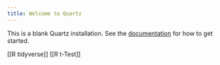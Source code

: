 ```yaml
---
title: Welcome to Quartz
---
```


This is a blank Quartz installation.
See the [documentation](https://quartz.jzhao.xyz) for how to get started.


[[R tidyverse]]
[[R t-Test]]



